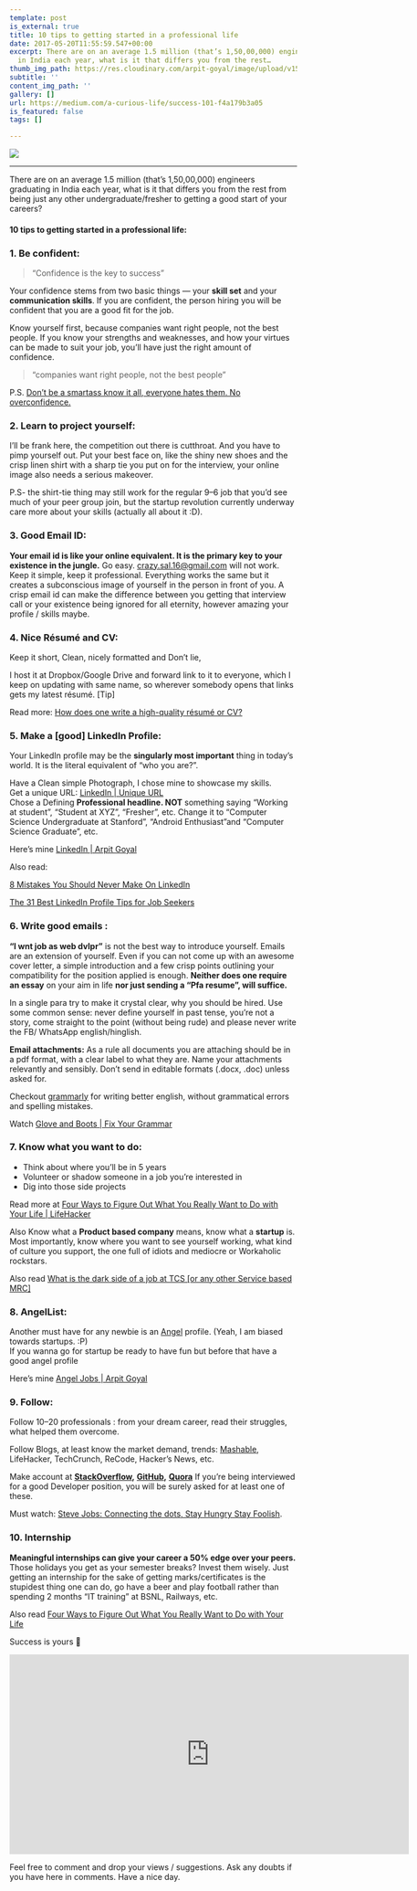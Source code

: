 ```yaml
---
template: post
is_external: true
title: 10 tips to getting started in a professional life
date: 2017-05-20T11:55:59.547+00:00
excerpt: There are on an average 1.5 million (that’s 1,50,00,000) engineers graduating
  in India each year, what is it that differs you from the rest…
thumb_img_path: https://res.cloudinary.com/arpit-goyal/image/upload/v1558448514/images/featured-images/future-can-be-better.jpg
subtitle: ''
content_img_path: ''
gallery: []
url: https://medium.com/a-curious-life/success-101-f4a179b3a05
is_featured: false
tags: []

---
```

![](https://res.cloudinary.com/arpit-goyal/image/upload/v1558448514/images/featured-images/future-can-be-better.jpg)

***

There are on an average 1.5 million (that’s 1,50,00,000) engineers graduating in India each year, what is it that differs you from the rest from being just any other undergraduate/fresher to getting a good start of your careers?

#### 10 tips to getting started in a professional life:

### 1. Be confident:

> “Confidence is the key to success”

Your confidence stems from two basic things — your **skill set** and your **communication skills**. If you are confident, the person hiring you will be confident that you are a good fit for the job.

Know yourself first, because companies want right people, not the best people. If you know your strengths and weaknesses, and how your virtues can be made to suit your job, you’ll have just the right amount of confidence.

> “companies want right people, not the best people”

P.S. [Don’t be a smartass know it all, everyone hates them. No overconfidence.](http://www.philosophicalgeek.com/2008/01/20/5-attributes-of-highly-effective-programmers/)

### 2. Learn to project yourself:

I’ll be frank here, the competition out there is cutthroat. And you have to pimp yourself out. Put your best face on, like the shiny new shoes and the crisp linen shirt with a sharp tie you put on for the interview, your online image also needs a serious makeover.

P.S- the shirt-tie thing may still work for the regular 9–6 job that you’d see much of your peer group join, but the startup revolution currently underway care more about your skills (actually all about it :D).

### 3. Good Email ID:

**Your email id is like your online equivalent. It is the primary key to your existence in the jungle.** Go easy. [crazy.sal.16@gmail.com](mailto:crazysal16@gmail.com) will not work. Keep it simple, keep it professional. Everything works the same but it creates a subconscious image of yourself in the person in front of you. A crisp email id can make the difference between you getting that interview call or your existence being ignored for all eternity, however amazing your profile / skills maybe.

### 4. Nice Résumé and CV:

Keep it short, Clean, nicely formatted and Don’t lie,

I host it at Dropbox/Google Drive and forward link to it to everyone, which I keep on updating with same name, so wherever somebody opens that links gets my latest résumé. \[Tip\]

Read more: [How does one write a high-quality résumé or CV?](https://www.quora.com/How-does-one-write-a-high-quality-r%C3%A9sum%C3%A9-or-CV/answers/20024508?share=2c46588e&srid=txvy)

### 5. Make a \[good\] LinkedIn Profile:

Your LinkedIn profile may be the **singularly most important** thing in today’s world. It is the literal equivalent of “who you are?”.

Have a Clean simple Photograph, I chose mine to showcase my skills.  
Get a unique URL: [LinkedIn | Unique URL  
](https://www.linkedin.com/pulse/20140424124611-12064186-how-to-customize-your-linkedin-public-profile-url)Chose a Defining **Professional headline. NOT** something saying “Working at student”, “Student at XYZ”, “Fresher”, etc. Change it to “Computer Science Undergraduate at Stanford”, “Android Enthusiast”and “Computer Science Graduate”, etc.

Here’s mine [LinkedIn | Arpit Goyal](https://in.linkedin.com/in/arpitgoyal92)

Also read:

[8 Mistakes You Should Never Make On LinkedIn](http://www.forbes.com/sites/learnvest/2013/03/04/8-mistakes-you-should-never-make-on-linkedin/)

[The 31 Best LinkedIn Profile Tips for Job Seekers](https://www.themuse.com/advice/the-31-best-linkedin-profile-tips-for-job-seekers)

### 6. Write good emails :

**“I wnt job as web dvlpr”** is not the best way to introduce yourself. Emails are an extension of yourself. Even if you can not come up with an awesome cover letter, a simple introduction and a few crisp points outlining your compatibility for the position applied is enough. **Neither does one require an essay** on your aim in life **nor just sending a “Pfa resume”, will suffice.**

In a single para try to make it crystal clear, why you should be hired. Use some common sense: never define yourself in past tense, you’re not a story, come straight to the point (without being rude) and please never write the FB/ WhatsApp english/hinglish.

**Email attachments:** As a rule all documents you are attaching should be in a pdf format, with a clear label to what they are. Name your attachments relevantly and sensibly. Don’t send in editable formats (.docx, .doc) unless asked for.

Checkout [grammarly](https://app.grammarly.com/) for writing better english, without grammatical errors and spelling mistakes.

Watch [Glove and Boots | Fix Your Grammar](https://www.youtube.com/watch?v=IJ2SHSg5rIY)

### 7. Know what you want to do:

* Think about where you’ll be in 5 years
* Volunteer or shadow someone in a job you’re interested in
* Dig into those side projects

Read more at [Four Ways to Figure Out What You Really Want to Do with Your Life | LifeHacker](http://lifehacker.com/four-ways-to-figure-out-what-you-really-want-to-do-with-513095544)

Also Know what a **Product based company** means, know what a **startup** is. Most importantly, know where you want to see yourself working, what kind of culture you support, the one full of idiots and mediocre or Workaholic rockstars.

Also read [What is the dark side of a job at TCS \[or any other Service based MRC\]](http://www.quora.com/What-is-the-dark-side-of-a-job-at-TCS)

### 8. AngelList:

Another must have for any newbie is an [Angel](https://angel.co/) profile. (Yeah, I am biased towards startups. :P)  
If you wanna go for startup be ready to have fun but before that have a good angel profile

Here’s mine [Angel Jobs | Arpit Goyal](https://angel.co/arpit-goyal)

### 9. Follow:

Follow 10–20 professionals : from your dream career, read their struggles, what helped them overcome.

Follow Blogs, at least know the market demand, trends: [Mashable](http://mashable.com/), LifeHacker, TechCrunch, ReCode, Hacker’s News, etc.

Make account at [**StackOverflow**](http://stackoverflow.com/)**,** [**GitHub**](https://github.com/)**,** [**Quora**](http://www.quora.com/) If you’re being interviewed for a good Developer position, you will be surely asked for at least one of these.

Must watch: [Steve Jobs: Connecting the dots, Stay Hungry Stay Foolish](https://www.youtube.com/watch?v=D1R-jKKp3NA).

### 10. Internship

**Meaningful internships can give your career a 50% edge over your peers.** Those holidays you get as your semester breaks? Invest them wisely. Just getting an internship for the sake of getting marks/certificates is the stupidest thing one can do, go have a beer and play football rather than spending 2 months “IT training” at BSNL, Railways, etc.

Also read [Four Ways to Figure Out What You Really Want to Do with Your Life](https://lifehacker.com/four-ways-to-figure-out-what-you-really-want-to-do-with-513095544)

Success is yours 🙂

<iframe src="https://contentupgrade.me/eW4az9JY.html?ref=" width="700" height="350" frameborder="0" scrolling="no"></iframe>

Feel free to comment and drop your views / suggestions. Ask any doubts if you have here in comments. Have a nice day.